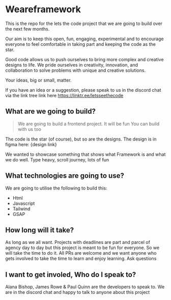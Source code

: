 # Weareframework
This is the repo for the lets the code project that we are going to build over the next few months.

Our aim is to keep this open, fun, engaging, experimental and to encourage everyone to feel comfortable in taking part and keeping the code as the star.

Good code allows us to push ourselves to bring more complex and creative designs to life.
We pride ourselves in creativity, innovation, and collaboration to solve problems with unique and creative solutions.

Your ideas, big or small, matter.

If you have an idea or a suggestion, please speak to us in the discord chat via the link tree link here https://linktr.ee/letsseethecode

## What are we going to build?

> We are going to build a frontend project.
> It will be fun
> You can build with us too

The code is the star (of course), but so are the designs.
The design is in figma here: {design link}

We wanted to showcase something that shows what Framework is and what we do well.
Type heavy, scroll journey, lots of fun

## What technologies are going to use?
We are going to utilise the following to build this:
* Html
* Javascript
* Tailwind
* GSAP

## How long will it take?
As long as we all want.
Projects with deadlines are part and parcel of agency day to day but this project is meant to be fun for everyone. So we will take the time to do it.
All PRs are welcome and we want anyone who gets involved to take the time to learn and enjoy learning. Ask questions

## I want to get involed, Who do I speak to?
Alana Bishop, James Rowe & Paul Quinn are the developers to speak to. 
We are in the discord chat and happy to talk to anyone about this project

